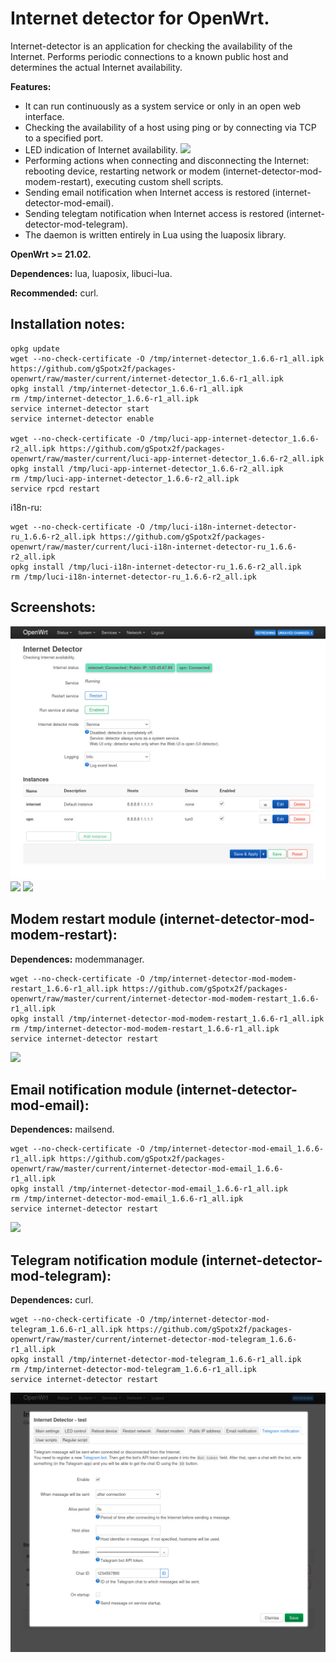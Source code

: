# Internet detector for OpenWrt.
Internet-detector is an application for checking the availability of the Internet. Performs periodic connections to a known public host and determines the actual Internet availability.

**Features:**
 - It can run continuously as a system service or only in an open web interface.
 - Checking the availability of a host using ping or by connecting via TCP to a specified port.
 - LED indication of Internet availability.
![](https://github.com/gSpotx2f/luci-app-internet-detector/blob/master/screenshots/internet-led.jpg)
 - Performing actions when connecting and disconnecting the Internet: rebooting device, restarting network or modem (internet-detector-mod-modem-restart), executing custom shell scripts.
 - Sending email notification when Internet access is restored (internet-detector-mod-email).
 - Sending telegtam notification when Internet access is restored (internet-detector-mod-telegram).
 - The daemon is written entirely in Lua using the luaposix library.

**OpenWrt >= 21.02.**

**Dependences:** lua, luaposix, libuci-lua.

**Recommended:** curl.

## Installation notes:

    opkg update
    wget --no-check-certificate -O /tmp/internet-detector_1.6.6-r1_all.ipk https://github.com/gSpotx2f/packages-openwrt/raw/master/current/internet-detector_1.6.6-r1_all.ipk
    opkg install /tmp/internet-detector_1.6.6-r1_all.ipk
    rm /tmp/internet-detector_1.6.6-r1_all.ipk
    service internet-detector start
    service internet-detector enable

    wget --no-check-certificate -O /tmp/luci-app-internet-detector_1.6.6-r2_all.ipk https://github.com/gSpotx2f/packages-openwrt/raw/master/current/luci-app-internet-detector_1.6.6-r2_all.ipk
    opkg install /tmp/luci-app-internet-detector_1.6.6-r2_all.ipk
    rm /tmp/luci-app-internet-detector_1.6.6-r2_all.ipk
    service rpcd restart

i18n-ru:

    wget --no-check-certificate -O /tmp/luci-i18n-internet-detector-ru_1.6.6-r2_all.ipk https://github.com/gSpotx2f/packages-openwrt/raw/master/current/luci-i18n-internet-detector-ru_1.6.6-r2_all.ipk
    opkg install /tmp/luci-i18n-internet-detector-ru_1.6.6-r2_all.ipk
    rm /tmp/luci-i18n-internet-detector-ru_1.6.6-r2_all.ipk

## Screenshots:

![](https://github.com/gSpotx2f/luci-app-internet-detector/blob/master/screenshots/01.jpg)
![](https://github.com/gSpotx2f/luci-app-internet-detector/blob/master/screenshots/02.jpg)
![](https://github.com/gSpotx2f/luci-app-internet-detector/blob/master/screenshots/03.jpg)

## Modem restart module (internet-detector-mod-modem-restart):

**Dependences:** modemmanager.

    wget --no-check-certificate -O /tmp/internet-detector-mod-modem-restart_1.6.6-r1_all.ipk https://github.com/gSpotx2f/packages-openwrt/raw/master/current/internet-detector-mod-modem-restart_1.6.6-r1_all.ipk
    opkg install /tmp/internet-detector-mod-modem-restart_1.6.6-r1_all.ipk
    rm /tmp/internet-detector-mod-modem-restart_1.6.6-r1_all.ipk
    service internet-detector restart

![](https://github.com/gSpotx2f/luci-app-internet-detector/blob/master/screenshots/04.jpg)

## Email notification module (internet-detector-mod-email):

**Dependences:** mailsend.

    wget --no-check-certificate -O /tmp/internet-detector-mod-email_1.6.6-r1_all.ipk https://github.com/gSpotx2f/packages-openwrt/raw/master/current/internet-detector-mod-email_1.6.6-r1_all.ipk
    opkg install /tmp/internet-detector-mod-email_1.6.6-r1_all.ipk
    rm /tmp/internet-detector-mod-email_1.6.6-r1_all.ipk
    service internet-detector restart

![](https://github.com/gSpotx2f/luci-app-internet-detector/blob/master/screenshots/05.jpg)

## Telegram notification module (internet-detector-mod-telegram):

**Dependences:** curl.

    wget --no-check-certificate -O /tmp/internet-detector-mod-telegram_1.6.6-r1_all.ipk https://github.com/gSpotx2f/packages-openwrt/raw/master/current/internet-detector-mod-telegram_1.6.6-r1_all.ipk
    opkg install /tmp/internet-detector-mod-telegram_1.6.6-r1_all.ipk
    rm /tmp/internet-detector-mod-telegram_1.6.6-r1_all.ipk
    service internet-detector restart

![](https://github.com/gSpotx2f/luci-app-internet-detector/blob/master/screenshots/06.jpg)
